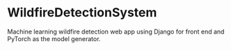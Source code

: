 # WildfireDetectionSystem
Machine learning wildfire detection web app using Django for front end and PyTorch as the model generator.

